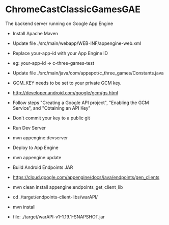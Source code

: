 ChromeCastClassicGamesGAE
=========================

The backend server running on Google App Engine

* Install Apache Maven


* Update file ./src/main/webapp/WEB-INF/appengine-web.xml
 * Replace your-app-id with your App Engine ID
 * eg: your-app-id -> c-three-games-test


* Update file ./src/main/java/com/appspot/c_three_games/Constants.java
 * GCM_KEY needs to be set to your private GCM key.
 * http://developer.android.com/google/gcm/gs.html
 * Follow steps "Creating a Google API project", "Enabling the GCM Service", and "Obtaining an API Key"
 * Don't commit your key to a public git


* Run Dev Server
 * mvn appengine:devserver


* Deploy to App Engine
 * mvn appengine:update


* Build Android Endpoints JAR
 * https://cloud.google.com/appengine/docs/java/endpoints/gen_clients
 * mvn clean install appengine:endpoints_get_client_lib
 * cd ./target/endpoints-client-libs/warAPI/
 * mvn install
 * file: ./target/warAPI-v1-1.19.1-SNAPSHOT.jar
